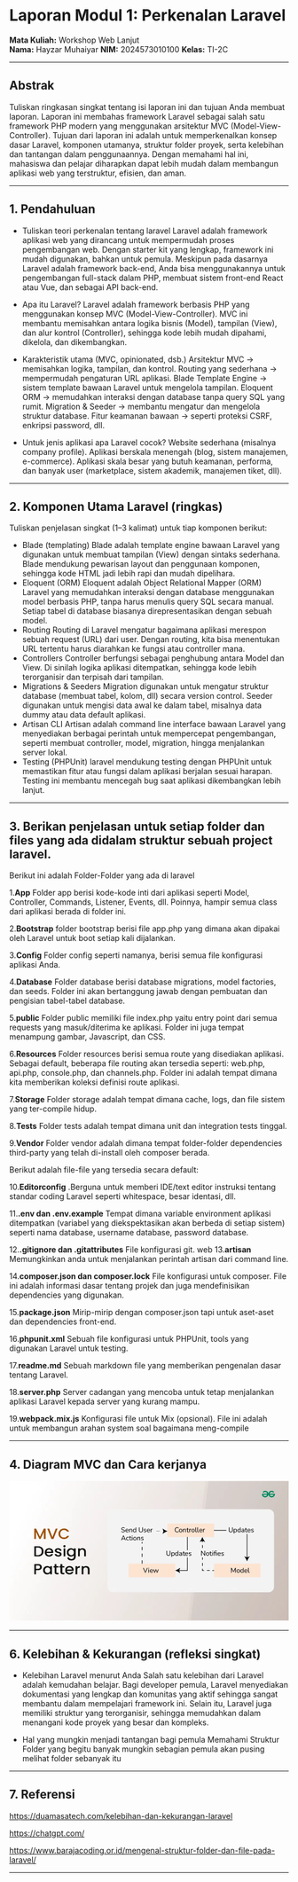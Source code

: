 # Laporan Modul 1: Perkenalan Laravel
**Mata Kuliah:** Workshop Web Lanjut   
**Nama:** Hayzar Muhaiyar 
**NIM:** 2024573010100
**Kelas:** TI-2C

---

## Abstrak 
Tuliskan ringkasan singkat tentang isi laporan ini dan tujuan Anda membuat laporan.
Laporan ini membahas framework Laravel sebagai salah satu framework PHP modern yang menggunakan arsitektur MVC (Model-View-Controller). Tujuan dari laporan ini adalah untuk memperkenalkan konsep dasar Laravel, komponen utamanya, struktur folder proyek, serta kelebihan dan tantangan dalam penggunaannya. Dengan memahami hal ini, mahasiswa dan pelajar diharapkan dapat lebih mudah dalam membangun aplikasi web yang terstruktur, efisien, dan aman.

---

## 1. Pendahuluan
- Tuliskan teori perkenalan tentang laravel
Laravel adalah framework aplikasi web yang dirancang untuk mempermudah proses pengembangan web. Dengan starter kit yang lengkap, framework ini mudah digunakan, bahkan untuk pemula.
Meskipun pada dasarnya Laravel adalah framework back-end, Anda bisa menggunakannya untuk pengembangan full-stack dalam PHP, membuat sistem front-end React atau Vue, dan sebagai API back-end.

- Apa itu Laravel?
Laravel adalah framework berbasis PHP yang menggunakan konsep MVC (Model-View-Controller). MVC ini membantu memisahkan antara logika bisnis (Model), tampilan (View), dan alur kontrol (Controller), sehingga kode lebih mudah dipahami, dikelola, dan dikembangkan.
- Karakteristik utama (MVC, opinionated, dsb.)
Arsitektur MVC → memisahkan logika, tampilan, dan kontrol.
Routing yang sederhana → mempermudah pengaturan URL aplikasi.
Blade Template Engine → sistem template bawaan Laravel untuk mengelola tampilan.
Eloquent ORM → memudahkan interaksi dengan database tanpa query SQL yang rumit.
Migration & Seeder → membantu mengatur dan mengelola struktur database.
Fitur keamanan bawaan → seperti proteksi CSRF, enkripsi password, dll.
- Untuk jenis aplikasi apa Laravel cocok?
Website sederhana (misalnya company profile).
Aplikasi berskala menengah (blog, sistem manajemen, e-commerce).
Aplikasi skala besar yang butuh keamanan, performa, dan banyak user (marketplace, sistem akademik, manajemen tiket, dll).

---

## 2. Komponen Utama Laravel (ringkas)
Tuliskan penjelasan singkat (1–3 kalimat) untuk tiap komponen berikut:
- Blade (templating)
Blade adalah template engine bawaan Laravel yang digunakan untuk membuat tampilan (View) dengan sintaks sederhana. Blade mendukung pewarisan layout dan penggunaan komponen, sehingga kode HTML jadi lebih rapi dan mudah dipelihara.
- Eloquent (ORM)
Eloquent adalah Object Relational Mapper (ORM) Laravel yang memudahkan interaksi dengan database menggunakan model berbasis PHP, tanpa harus menulis query SQL secara manual. Setiap tabel di database biasanya direpresentasikan dengan sebuah model.
- Routing
Routing di Laravel mengatur bagaimana aplikasi merespon sebuah request (URL) dari user. Dengan routing, kita bisa menentukan URL tertentu harus diarahkan ke fungsi atau controller mana.
- Controllers
Controller berfungsi sebagai penghubung antara Model dan View. Di sinilah logika aplikasi ditempatkan, sehingga kode lebih terorganisir dan terpisah dari tampilan.
- Migrations & Seeders
Migration digunakan untuk mengatur struktur database (membuat tabel, kolom, dll) secara version control. Seeder digunakan untuk mengisi data awal ke dalam tabel, misalnya data dummy atau data default aplikasi.
- Artisan CLI
Artisan adalah command line interface bawaan Laravel yang menyediakan berbagai perintah untuk mempercepat pengembangan, seperti membuat controller, model, migration, hingga menjalankan server lokal.
- Testing (PHPUnit)
laravel mendukung testing dengan PHPUnit untuk memastikan fitur atau fungsi dalam aplikasi berjalan sesuai harapan. Testing ini membantu mencegah bug saat aplikasi dikembangkan lebih lanjut.

---

## 3. Berikan penjelasan untuk setiap folder dan files yang ada didalam struktur sebuah project laravel.

Berikut ini adalah Folder-Folder yang ada di laravel

1.**App**
Folder app berisi kode-kode inti dari aplikasi seperti Model, Controller, Commands, Listener, Events, dll. Poinnya, hampir semua class 
dari aplikasi berada di folder ini.

2.**Bootstrap**
folder bootstrap berisi file app.php yang dimana akan dipakai oleh Laravel untuk boot setiap kali dijalankan.

3.**Config**
Folder config seperti namanya, berisi semua file konfigurasi aplikasi Anda.

4.**Database**
Folder database berisi database migrations, model factories, dan seeds. Folder ini akan bertanggung jawab dengan pembuatan dan pengisian tabel-tabel database.

5.**public**
Folder public memiliki file index.php yaitu entry point dari semua requests yang masuk/diterima ke aplikasi. Folder ini juga tempat menampung gambar, Javascript, dan CSS.

6.**Resources**
Folder resources berisi semua route yang disediakan aplikasi. Sebagai default, beberapa file routing akan tersedia seperti: web.php, api.php, console.php, dan channels.php. Folder ini adalah tempat dimana kita memberikan koleksi definisi route aplikasi.

7.**Storage**
Folder storage adalah tempat dimana cache, logs, dan file sistem yang ter-compile hidup.

8.**Tests**
Folder tests adalah tempat dimana unit dan integration tests tinggal.

9.**Vendor**
Folder vendor adalah dimana tempat folder-folder dependencies third-party yang telah di-install oleh composer berada.

Berikut adalah file-file yang tersedia secara default:

10.**Editorconfig**
.Berguna untuk memberi IDE/text editor instruksi tentang standar coding Laravel seperti whitespace, besar identasi, dll.

11.**.env dan .env.example**
Tempat dimana variable environment aplikasi ditempatkan (variabel yang diekspektasikan akan berbeda di setiap sistem) seperti nama 
database, username database, password database. 

12.**.gitignore dan .gitattributes**
File konfigurasi git.
web
13.**artisan**
Memungkinkan anda untuk menjalankan perintah artisan dari command line.

14.**composer.json dan composer.lock**
File konfigurasi untuk composer. File ini adalah informasi dasar tentang projek dan juga mendefinisikan dependencies yang digunakan.

15.**package.json**
Mirip-mirip dengan composer.json tapi untuk aset-aset dan dependencies front-end.

16.**phpunit.xml**
Sebuah file konfigurasi untuk PHPUnit, tools yang digunakan Laravel untuk testing.

17.**readme.md**
Sebuah markdown file yang memberikan pengenalan dasar tentang Laravel.

18.**server.php**
Server cadangan yang mencoba untuk tetap menjalankan aplikasi Laravel kepada server yang kurang mampu.

19.**webpack.mix.js**
 Konfigurasi file untuk Mix (opsional). File ini adalah untuk membangun arahan system soal bagaimana meng-compile


---

## 4. Diagram MVC dan Cara kerjanya

![Berikut adalah Gambar dari diagram MVC Dan Cara kerjanya](gambar/Diagram.webp)

---

## 6. Kelebihan & Kekurangan (refleksi singkat)
- Kelebihan Laravel menurut Anda
Salah satu kelebihan dari Laravel adalah kemudahan belajar. Bagi developer pemula, Laravel menyediakan dokumentasi yang lengkap dan komunitas yang aktif sehingga sangat membantu dalam mempelajari framework ini. Selain itu, Laravel juga memiliki struktur yang terorganisir, sehingga memudahkan dalam menangani kode proyek yang besar dan kompleks.

- Hal yang mungkin menjadi tantangan bagi pemula
Memahami Struktur Folder yang begitu banyak mungkin sebagian pemula akan pusing melihat folder sebanyak itu

---

## 7. Referensi
https://duamasatech.com/kelebihan-dan-kekurangan-laravel

https://chatgpt.com/

https://www.barajacoding.or.id/mengenal-struktur-folder-dan-file-pada-laravel/

---
